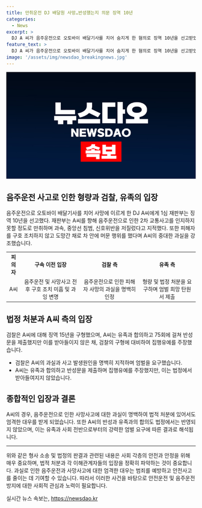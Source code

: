 ```yaml
---
title: 만취운전 DJ 배달원 사망…반성했는지 의문 징역 10년
categories:
  - News
excerpt: >
  DJ A 씨가 음주운전으로 오토바이 배달기사를 치어 숨지게 한 혐의로 징역 10년을 선고받았다. 사고 당시 A 씨는 알코올농도 0.221%로 면허취소 수준이었고, 사고 이후 구호조치를 하지 않고 자신의 애완견을 끌어안은 채 서 있었다. 검찰은 A 씨에 대해 징역 15년을 구형했으며, 재판부는 반성과 합의를 강조한 측에 대해 집행유예를 주장했지만 이를 받아들이지 않았다. A 씨는 2차 교통사고 직전에도 매우 위험하게 운전하다가 음주로 사고를 인식할 수 없을 정도로 만취한 상태였다.
feature_text: >
  DJ A 씨가 음주운전으로 오토바이 배달기사를 치어 숨지게 한 혐의로 징역 10년을 선고받았다. 사고 당시 A 씨는 알코올농도 0.221%로 면허취소 수준이었고, 사고 이후 구호조치를 하지 않고 자신의 애완견을 끌어안은 채 서 있었다. 검찰은 A 씨에 대해 징역 15년을 구형했으며, 재판부는 반성과 합의를 강조한 측에 대해 집행유예를 주장했지만 이를 받아들이지 않았다. A 씨는 2차 교통사고 직전에도 매우 위험하게 운전하다가 음주로 사고를 인식할 수 없을 정도로 만취한 상태였다.
image: '/assets/img/newsdao_breakingnews.jpg'
---
```


<p><img src="/assets/img/newsdao_breakingnews.jpg" alt="flaretime 속보" /></p>

<h2 data-ke-size="size26">음주운전 사고로 인한 형량과 검찰, 유족의 입장</h2>

<p data-ke-size="size16">음주운전으로 오토바이 배달기사를 치어 사망에 이르게 한 DJ A씨에게 1심 재판부는 징역 10년을 선고했다. 재판부는 A씨를 향해 음주운전으로 인한 2차 교통사고를 인지하지 못할 정도로 만취하며 과속, 중앙선 침범, 신호위반을 저질렀다고 지적했다. 또한 피해자를 구호 조치하지 않고 도망간 채로 차 안에 머문 행위를 했다며 A씨의 중대한 과실을 강조했습니다.</p>

<table>
  <tr>
    <td style="text-align: center; height: 17px;"><b>피의자</b></td>
    <td style="text-align: center; height: 17px;"><b>구속 이전 입장</b></td>
    <td style="text-align: center; height: 17px;"><b>검찰 측</b></td>
    <td style="text-align: center; height: 17px;"><b>유족 측</b></td>
  </tr>
  <tr>
    <td style="text-align: center;">A씨</td>
    <td style="text-align: center;">음주운전 및 사망사고 전후 구호 조치 미흡 및 과잉 변명</td>
    <td style="text-align: center;">음주운전으로 인한 피해자 사망의 과실을 명백히 인정</td>
    <td style="text-align: center;">형량 및 법정 처분을 요구하며 엄벌 희망 탄원서 제출</td>
  </tr>
</table>

<h2 data-ke-size="size26">법정 처분과 A씨 측의 입장</h2>

<p data-ke-size="size16">검찰은 A씨에 대해 징역 15년을 구형했으며, A씨는 유족과 합의하고 75회에 걸쳐 반성문을 제출했지만 이를 받아들이지 않은 채, 검찰의 구형에 대비하여 집행유예를 주장했습니다.</p>

<ul>
  <li>검찰은 A씨의 과실과 사고 발생원인을 명백히 지적하며 엄벌을 요구했습니다.</li>
  <li>A씨는 유족과 합의하고 반성문을 제출하며 집행유예를 주장했지만, 이는 법정에서 받아들여지지 않았습니다. </li>
</ul>

<h2 data-ke-size="size26">종합적인 입장과 결론</h2>

<p data-ke-size="size16">A씨의 경우, 음주운전으로 인한 사망사고에 대한 과실이 명백하여 법적 처분에 있어서도 엄격한 대우를 받게 되었습니다. 또한 A씨의 반성과 유족과의 합의도 법정에서는 반영되지 않았으며, 이는 유족과 사회 전반으로부터의 강력한 엄벌 요구에 따른 결과로 해석됩니다.</p>

<hr>

<p data-ke-size="size16">위와 같은 형사 소송 및 법정의 판결과 관련된 내용은 사회 각층의 안전과 안정을 위해 매우 중요하며, 법적 처분과 각 이해관계자들의 입장을 정확히 파악하는 것이 중요합니다. 과실로 인한 음주운전과 사망사고에 대한 엄격한 대우는 범죄를 예방하고 안전사고를 줄이는 데 기여할 수 있습니다. 따라서 이러한 사건을 바탕으로 안전운전 및 음주운전 방지에 대한 사회적 관심과 노력이 필요합니다.</p>
실시간 뉴스 속보는, <a href="https://newsdao.kr" rel="dofollow">https://newsdao.kr</a>


